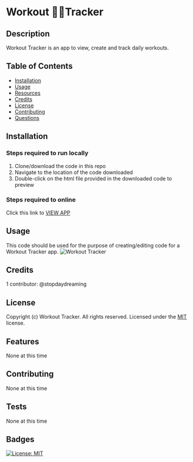# Workout 🏃🏽‍Tracker 

## Description
Workout Tracker is an app to view, create and track daily workouts.

## Table of Contents
* [Installation](#installation)
* [Usage](#usage)
* [Resources](#resources)
* [Credits](#credits)
* [License](#license)
* [Contributing](#contributing)
* [Questions](#questions)

## Installation
### Steps required to run locally
1. Clone/download the code in this repo
2. Navigate to the location of the code downloaded
3. Double-click on the html file provided in the downloaded code to preview 
### Steps required to online
Click this link to [VIEW APP](#)


## Usage 
This code should be used for the purpose of creating/editing code for a Workout Tracker app. 
![Workout Tracker](#)

## Credits
1 contributor: @stopdaydreaming  

## License
Copyright (c) Workout Tracker. All rights reserved.
Licensed under the [MIT](LICENSE) license.

## Features
None at this time

## Contributing
None at this time

## Tests
None at this time  

## Badges
[![License: MIT](https://img.shields.io/badge/License-MIT-yellow.svg)](https://opensource.org/licenses/MIT)